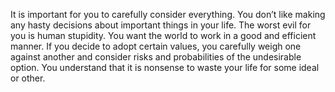 <!-- jmena postav -->

<!-- uvod -->

It is important for you to carefully consider everything. You don’t like making any hasty decisions about important things in your life. The worst evil for you is human stupidity. You want the world to work in a good and efficient manner. If you decide to adopt certain values, you carefully weigh one against another and consider risks and probabilities of the undesirable option. You understand that it is nonsense to waste your life for some ideal or other.

